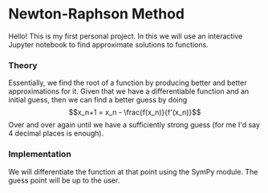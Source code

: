 # Newton-Raphson Method

Hello! This is my first personal project. In this we will use an interactive Jupyter notebook to find approximate solutions to functions.

### Theory

Essentially, we find the root of a function by producing better and better approximations for it. Given that we have a differentiable function and an initial guess, then we can find a better guess by doing $$x_n+1 = x_n - \frac{f(x_n)}{f'(x_n)}$$
Over and over again until we have a sufficiently strong guess (for me I'd say 4 decimal places is enough).

### Implementation

We will differentiate the function at that point using the SymPy module. The guess point will be up to the user.
